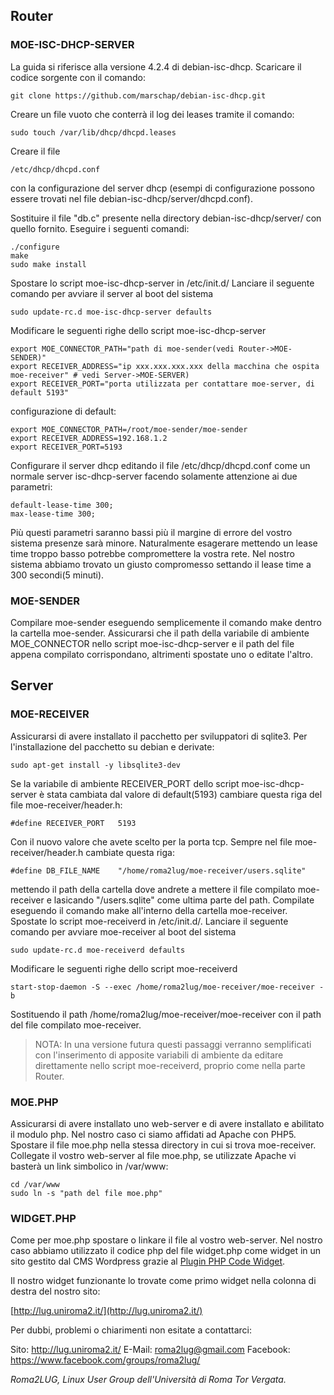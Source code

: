 ## Router
### MOE-ISC-DHCP-SERVER
La guida si riferisce alla versione 4.2.4 di debian-isc-dhcp.
Scaricare il codice sorgente con il comando:

```shell
git clone https://github.com/marschap/debian-isc-dhcp.git
```

Creare un file vuoto che conterrà il log dei leases tramite il comando:

```shell
sudo touch /var/lib/dhcp/dhcpd.leases
```

Creare il file

```shell
/etc/dhcp/dhcpd.conf
```

con la configurazione del server dhcp (esempi di configurazione possono essere trovati nel file debian-isc-dhcp/server/dhcpd.conf).

Sostituire il file "db.c" presente nella directory debian-isc-dhcp/server/ con quello fornito.
Eseguire i seguenti comandi:

```shell
./configure
make
sudo make install
```

Spostare lo script moe-isc-dhcp-server in /etc/init.d/
Lanciare il seguente comando per avviare il server al boot del sistema

```shell
sudo update-rc.d moe-isc-dhcp-server defaults
```

Modificare le seguenti righe dello script moe-isc-dhcp-server

```shell
export MOE_CONNECTOR_PATH="path di moe-sender(vedi Router->MOE-SENDER)"
export RECEIVER_ADDRESS="ip xxx.xxx.xxx.xxx della macchina che ospita moe-receiver" # vedi Server->MOE-SERVER)
export RECEIVER_PORT="porta utilizzata per contattare moe-server, di default 5193" 
```
	
configurazione di default:

```shell
export MOE_CONNECTOR_PATH=/root/moe-sender/moe-sender
export RECEIVER_ADDRESS=192.168.1.2
export RECEIVER_PORT=5193
```
		
Configurare il server dhcp editando il file /etc/dhcp/dhcpd.conf come un normale server isc-dhcp-server facendo solamente attenzione ai due parametri:

```shell
default-lease-time 300;
max-lease-time 300;
```

Più questi parametri saranno bassi più il margine di errore del vostro sistema presenze sarà minore. Naturalmente esagerare mettendo un lease time troppo basso potrebbe compromettere la vostra rete. Nel nostro sistema abbiamo trovato un giusto compromesso settando il lease time a 300 secondi(5 minuti).

### MOE-SENDER
Compilare moe-sender eseguendo semplicemente il comando make dentro la cartella moe-sender.
Assicurarsi che il path della variabile di ambiente MOE_CONNECTOR nello script moe-isc-dhcp-server e il path del file appena compilato corrispondano, altrimenti spostate uno o editate l'altro.


## Server
### MOE-RECEIVER
Assicurarsi di avere installato il pacchetto per sviluppatori di sqlite3. Per l'installazione del pacchetto su debian e derivate:

```shell
sudo apt-get install -y libsqlite3-dev
```
			
Se la variabile di ambiente RECEIVER_PORT dello script moe-isc-dhcp-server è stata cambiata dal valore di default(5193) cambiare questa riga del file moe-receiver/header.h:

```shell
#define RECEIVER_PORT   5193
```

Con il nuovo valore che avete scelto per la porta tcp.
Sempre nel file moe-receiver/header.h cambiate questa riga:

```shell
#define DB_FILE_NAME    "/home/roma2lug/moe-receiver/users.sqlite"
```
		
mettendo il path della cartella dove andrete a mettere il file compilato moe-receiver e lasicando "/users.sqlite" come ultima parte del path. Compilate eseguendo il comando make all'interno della cartella moe-receiver. Spostate lo script moe-receiverd in /etc/init.d/.
Lanciare il seguente comando per avviare moe-receiver al boot del sistema

```shell
sudo update-rc.d moe-receiverd defaults
```

Modificare le seguenti righe dello script moe-receiverd

```shell
start-stop-daemon -S --exec /home/roma2lug/moe-receiver/moe-receiver -b
```

Sostituendo il path /home/roma2lug/moe-receiver/moe-receiver con il path del file compilato moe-receiver.

> NOTA: In una versione futura questi passaggi verranno semplificati con l'inserimento di apposite variabili di ambiente da editare direttamente nello script moe-receiverd, proprio come nella parte Router.
	
### MOE.PHP
Assicurarsi di avere installato uno web-server e di avere installato e abilitato il modulo php. Nel nostro caso ci siamo affidati ad Apache con PHP5.
Spostare il file moe.php nella stessa directory in cui si trova moe-receiver.
Collegate il vostro web-server al file moe.php, se utilizzate Apache vi basterà un link simbolico in /var/www:

```shell
cd /var/www
sudo ln -s "path del file moe.php"
```

### WIDGET.PHP
Come per moe.php spostare o linkare il file al vostro web-server. Nel nostro caso abbiamo utilizzato il codice php del file widget.php come widget in un sito gestito dal CMS Wordpress grazie al [Plugin PHP Code Widget](http://wordpress.org/plugins/php-code-widget/).

Il nostro widget funzionante lo trovate come primo widget nella colonna di destra del nostro sito:

[http://lug.uniroma2.it/](http://lug.uniroma2.it/)

Per dubbi, problemi o chiarimenti non esitate a contattarci:

Sito: http://lug.uniroma2.it/
E-Mail: roma2lug@gmail.com
Facebook: https://www.facebook.com/groups/roma2lug/


_Roma2LUG, Linux User Group dell'Università di Roma Tor Vergata._
